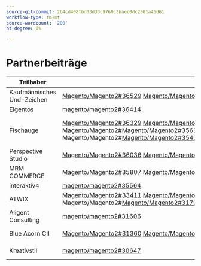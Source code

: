 ```yaml
---
source-git-commit: 2b4cd408fbd33d33c9760c3baec0dc2501a45d61
workflow-type: tm+mt
source-wordcount: '200'
ht-degree: 0%

---
```

# Partnerbeiträge

| Teilhaber | Pull-Anforderungen | Verwandte GitHub-Probleme |
| ------- | ------- | ------- |
| Kaufmännisches Und-Zeichen | [Magento/Magento2#36529](https://github.com/magento/magento2/pull/36529) [Magento/Magento2#36224](https://github.com/magento/magento2/pull/36224) [Magento/Magento2#34117](https://github.com/magento/magento2/pull/34117) | [Magento/Magento2#36726](https://github.com/magento/magento2/issues/36726) [Magento/Magento2#35546](https://github.com/magento/magento2/issues/35546) [Magento/Magento2#36334](https://github.com/magento/magento2/issues/36334) [Magento/Magento2#36628](https://github.com/magento/magento2/issues/36628) |
| Elgentos | [magento/magento2#36414](https://github.com/magento/magento2/pull/36414) | [magento/magento2#36831](https://github.com/magento/magento2/issues/36831) |
| Fischauge | [Magento/Magento2#36329](https://github.com/magento/magento2/pull/36329) [Magento/Magento2#36304](https://github.com/magento/magento2/pull/36304)[ Magento/Magento2#36239](https://github.com/magento/magento2/pull/36239) [Magento/Magento2#36187](https://github.com/magento/magento2/pull/36187)[ 35738](https://github.com/magento/magento2/pull/35738) Magento/Magento2#[Magento/Magento2#35631](https://github.com/magento/magento2/pull/35631)[ 35540](https://github.com/magento/magento2/pull/35540) Magento/Magento2#[Magento/Magento2#35436](https://github.com/magento/magento2/pull/35436)[Magento/Magento2#35033](https://github.com/magento/magento2/pull/35033)Magento/Magento2#[Magento/Magento2#34186](https://github.com/magento/magento2/pull/34186) | [Magento/Magento2#36641](https://github.com/magento/magento2/issues/36641) [Magento/Magento2#36338](https://github.com/magento/magento2/issues/36338) [Magento/Magento2#36554](https://github.com/magento/magento2/issues/36554) [Magento/Magento2#36646](https://github.com/magento/magento2/issues/36646)[ 36648](https://github.com/magento/magento2/issues/36648) Magento/Magento2#[Magento/Magento2#35325](https://github.com/magento/magento2/issues/35325)[ 35711](https://github.com/magento/magento2/issues/35711) Magento/Magento2#[Magento/Magento2#35488](https://github.com/magento/magento2/issues/35488)[Magento/Magento2#34321](https://github.com/magento/magento2/issues/34321) |
| Perspective Studio | [Magento/Magento2#36036](https://github.com/magento/magento2/pull/36036) [Magento/Magento2#36031](https://github.com/magento/magento2/pull/36031) [Magento/Magento2#36027](https://github.com/magento/magento2/pull/36027) | [magento/magento2#36337](https://github.com/magento/magento2/issues/36337) |
| MRM COMMERCE | [Magento/Magento2#35807](https://github.com/magento/magento2/pull/35807) [Magento/Magento2#32979](https://github.com/magento/magento2/pull/32979) | [magento/magento2#35994](https://github.com/magento/magento2/issues/35994) |
| interaktiv4 | [magento/magento2#35564](https://github.com/magento/magento2/pull/35564) | [magento/magento2#35568](https://github.com/magento/magento2/issues/35568) |
| ATWIX | [Magento/Magento2#33411](https://github.com/magento/magento2/pull/33411) [Magento/Magento2#33148](https://github.com/magento/magento2/pull/33148)[ Magento/Magento2#33093](https://github.com/magento/magento2/pull/33093) [Magento/Magento2#32889](https://github.com/magento/magento2/pull/32889)[ 32481](https://github.com/magento/magento2/pull/32481) Magento/Magento2#[Magento/Magento2#31794](https://github.com/magento/magento2/pull/31794)[ 29417](https://github.com/magento/magento2/pull/29417) Magento/Magento2#[Magento/Magento2#25677](https://github.com/magento/magento2/pull/25677) | [Magento/Magento2#35858](https://github.com/magento/magento2/issues/35858) [Magento/Magento2#29418](https://github.com/magento/magento2/issues/29418) |
| Aligent Consulting | [magento/magento2#31606](https://github.com/magento/magento2/pull/31606) | [Magento/Magento2#31643](https://github.com/magento/magento2/issues/31643) [Magento/Magento2#31866](https://github.com/magento/magento2/issues/31866) |
| Blue Acorn CII | [Magento/Magento2#31360](https://github.com/magento/magento2/pull/31360) [Magento/Magento2#31355](https://github.com/magento/magento2/pull/31355) | [Magento/Magento2#31443](https://github.com/magento/magento2/issues/31443) [Magento/Magento2#31373](https://github.com/magento/magento2/issues/31373) [Magento/Magento2#32625](https://github.com/magento/magento2/issues/32625) |
| Kreativstil | [magento/magento2#30647](https://github.com/magento/magento2/pull/30647) | [Magento/Magento2#30672](https://github.com/magento/magento2/issues/30672) [Magento/Magento2#32985](https://github.com/magento/magento2/issues/32985) [Magento/Magento2#30613](https://github.com/magento/magento2/issues/30613) |